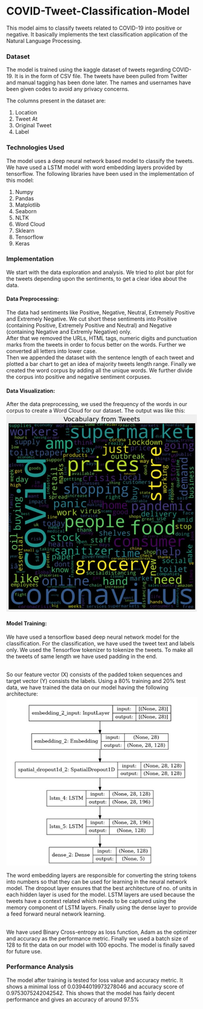 # COVID-Tweet-Classification-Model
This model aims to classify tweets related to COVID-19 into positive or negative. 
It basically implements the text classification application of the Natural Language Processing.

### Dataset
The model is trained using the kaggle dataset of tweets regarding COVID-19.
It is in the form of CSV file. The tweets have been pulled from Twitter and manual tagging has been done later. 
The names and usernames have been given codes to avoid any privacy concerns.

The columns present in the dataset are:
1. Location
2. Tweet At
3. Original Tweet
4. Label

### Technologies Used
The model uses a deep neural network based model to classify the tweets. We have used a LSTM model with word embedding layers provided by tensorflow. 
The following libraries have been used in the implementation of this model:
1. Numpy
2. Pandas
3. Matplotlib
4. Seaborn
5. NLTK
6. Word Cloud
7. Sklearn
8. Tensorflow
9. Keras

### Implementation
We start with the data exploration and analysis. We tried to plot bar plot for the tweets depending upon the sentiments, to get a clear idea about the data. 
#### Data Preprocessing: 
The data had sentiments like Positive, Negative, Neutral, Extremely Positive and Extremely Negative. 
We cut short these sentiments into Positive (containing Positive, Extremely Positive and Neutral) and Negative (containing Negative and Extremly Negative) only. <br/>
After that we removed the URLs, HTML tags, numeric digits and punctuation marks from the tweets in order to focus better on the words. 
Further we converted all letters into lower case. <br/>
Then we appended the dataset with the sentence length of each tweet and plotted a bar chart to get an idea of majority tweets length range. 
Finally we created the word corpus by adding all the unique words. We further divide the corpus into positive and negative sentiment corpuses.

#### Data Visualization: 
After the data preprocessing, we used the frequency of the words in our corpus to create a Word Cloud for our dataset. The output was like this:
![Picture](WordCloud.jpg)

#### Model Training: 
We have used a tensorflow based deep neural network model for the classification. For the classification, we have used the tweet text and labels only. 
We used the Tensorflow tokenizer to tokenize the tweets. To make all the tweets of same length we have used padding in the end. <br/><br/>

So our feature vector (X) consists of the padded token sequences and target vector (Y) consists the labels. 
Using a 80% training and 20% test data, we have trained the data on our model having the following architecture:
![Picture](Architecture.jpg)

The word embedding layers are responsible for converting the string tokens into numbers so that they can be used for learning in the neural network model. 
The dropout layer ensures that the best architecture of no. of units in each hidden layer is used for the model. 
LSTM layers are used because the tweets have a context related which needs to be captured using the memory component of LSTM layers. 
Finally using the dense layer to provide a feed forward neural network learning. <br/><br/>

We have used Binary Cross-entropy as loss function, Adam as the optimizer and accuracy as the performance metric. 
Finally we used a batch size of 128 to fit the data on our model with 100 epochs. The model is finally saved for future use.

### Performance Analysis
The model after training is tested for loss value and accuracy metric. It shows a minimal loss of 0.03944019973278046 and accuracy score of 0.9753075242042542. 
This shows that the model has fairly decent performance and gives an accuracy of around 97.5%
